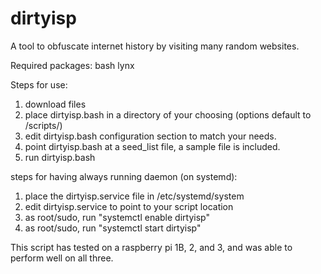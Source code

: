 # dirtyisp
A tool to obfuscate internet history by visiting many random websites.

Required packages:
bash
lynx

Steps for use:
1) download files
2) place dirtyisp.bash in a directory of your choosing (options default to /scripts/)
3) edit dirtyisp.bash configuration section to match your needs.
4) point dirtyisp.bash at a seed_list file, a sample file is included.
5) run dirtyisp.bash

steps for having always running daemon (on systemd):
1) place the dirtyisp.service file in /etc/systemd/system
2) edit dirtyisp.service to point to your script location
3) as root/sudo, run "systemctl enable dirtyisp"
4) as root/sudo, run "systemctl start dirtyisp"

This script has tested on a raspberry pi 1B, 2, and 3, and was able to perform well on all three.
